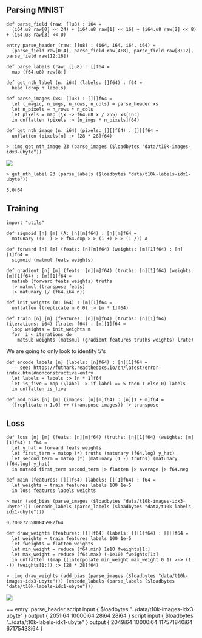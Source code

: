 ## Parsing MNIST

```futhark
def parse_field (raw: []u8) : i64 =
  (i64.u8 raw[0] << 24) + (i64.u8 raw[1] << 16) + (i64.u8 raw[2] << 8) + (i64.u8 raw[3] << 0)

entry parse_header (raw: []u8) : (i64, i64, i64, i64) =
  (parse_field raw[0:4], parse_field raw[4:8], parse_field raw[8:12], parse_field raw[12:16])

def parse_labels (raw: []u8) : []f64 =
  map (f64.u8) raw[8:]

def get_nth_label (n: i64) (labels: []f64) : f64 =
  head (drop n labels)

def parse_images (xs: []u8) : [][]f64 =
  let (_magic, n_imgs, n_rows, n_cols) = parse_header xs
  let n_pixels = n_rows * n_cols
  let pixels = map (\x -> f64.u8 x / 255) xs[16:]
  in unflatten (pixels :> [n_imgs * n_pixels]f64)

def get_nth_image (n: i64) (pixels: [][]f64) : [][]f64 =
  unflatten (pixels[n] :> [28 * 28]f64)
```

```
> :img get_nth_image 23 (parse_images ($loadbytes "data/t10k-images-idx3-ubyte"))
```

![](media/06a.mnist-img/9045c9b7cc65ea09c6752912711a0dc7-img.png)


```
> get_nth_label 23 (parse_labels ($loadbytes "data/t10k-labels-idx1-ubyte"))
```

```
5.0f64
```


## Training

```futhark
import "utils"

def sigmoid [n] [m] (A: [n][m]f64) : [n][m]f64 =
  matunary ((0 -) >-> f64.exp >-> (1 +) >-> (1 /)) A

def forward [n] [m] (feats: [n][m]f64) (weights: [m][1]f64) : [n][1]f64 =
  sigmoid (matmul feats weights)

def gradient [n] [m] (feats: [n][m]f64) (truths: [n][1]f64) (weights: [m][1]f64) : [m][1]f64 =
  matsub (forward feats weights) truths
  |> matmul (transpose feats)
  |> matunary (/ (f64.i64 n))

def init_weights (m: i64) : [m][1]f64 =
  unflatten ((replicate m 0.0) :> [m * 1]f64)

def train [n] [m] (features: [n][m]f64) (truths: [n][1]f64) (iterations: i64) (lrate: f64) : [m][1]f64 =
  loop weights = init_weights m
  for _i < iterations do
    matsub weights (matsmul (gradient features truths weights) lrate)
```

We are going to only look to identify 5's

```futhark
def encode_labels [n] (labels: [n]f64) : [n][1]f64 =
  -- see: https://futhark.readthedocs.io/en/latest/error-index.html#nonconstructive-entry
  let labels = labels :> [n * 1]f64
  let is_five = map (\label -> if label == 5 then 1 else 0) labels
  in unflatten is_five

def add_bias [n] [m] (images: [n][m]f64) : [n][1 + m]f64 =
  ([replicate n 1.0] ++ (transpose images)) |> transpose
```

## Loss

```futhark
def loss [n] [m] (feats: [n][m]f64) (truths: [n][1]f64) (weights: [m][1]f64) : f64 =
  let y_hat = forward feats weights
  let first_term = matop (*) truths (matunary (f64.log) y_hat)
  let second_term = matop (*) (matunary (1 -) truths) (matunary (f64.log) y_hat)
  in matadd first_term second_term |> flatten |> average |> f64.neg

def main (features: [][]f64) (labels: [][1]f64) : f64 =
  let weights = train features labels 100 1e-5
  in loss features labels weights
```

```
> main (add_bias (parse_images ($loadbytes "data/t10k-images-idx3-ubyte"))) (encode_labels (parse_labels ($loadbytes "data/t10k-labels-idx1-ubyte")))
```

```
0.7008723580845982f64
```

```futhark
def draw_weights (features: [][]f64) (labels: [][1]f64) : [][]f64 =
  let weights = train features labels 100 1e-5
  let fweights = flatten weights
  let min_weight = reduce (f64.min) 1e10 fweights[1:]
  let max_weight = reduce (f64.max) (-1e10) fweights[1:]
  in unflatten ((map ((interpolate min_weight max_weight 0 1) >-> (1 -)) fweights[1:]) :> [28 * 28]f64)
```

```
> :img draw_weights (add_bias (parse_images ($loadbytes "data/t10k-images-idx3-ubyte"))) (encode_labels (parse_labels ($loadbytes "data/t10k-labels-idx1-ubyte")))
```

![](media/06a.mnist-img/c137919f482ac8554019de116db98f2b-img.png)



==
entry: parse_header
script input { $loadbytes "../data/t10k-images-idx3-ubyte" }
output {  2051i64 10000i64 28i64 28i64  }
script input { $loadbytes "../data/t10k-labels-idx1-ubyte" }
output {  2049i64 10000i64 117571840i64 67175433i64 }
